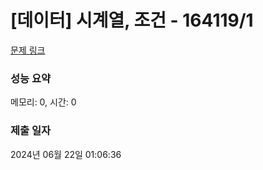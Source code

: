 # [데이터] 시계열, 조건 - 164119/1 

[문제 링크](https://level.goorm.io/exam/164119/%EB%8D%B0%EC%9D%B4%ED%84%B0-%EC%8B%9C%EA%B3%84%EC%97%B4-%EC%A1%B0%EA%B1%B4/quiz/1) 

### 성능 요약

메모리: 0, 시간: 0

### 제출 일자

2024년 06월 22일 01:06:36

